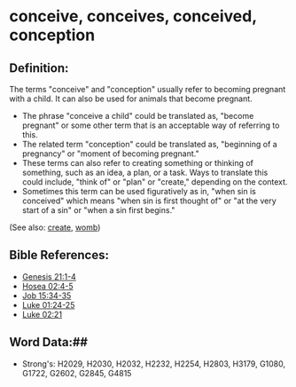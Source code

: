 # conceive, conceives, conceived, conception #

## Definition: ##

The terms "conceive" and "conception" usually refer to becoming pregnant with a child. It can also be used for animals that become pregnant.

* The phrase "conceive a child" could be translated as, "become pregnant" or some other term that is an acceptable way of referring to this.
* The related term "conception" could be translated as, "beginning of a pregnancy" or "moment of becoming pregnant."
* These terms can also refer to creating something or thinking of something, such as an idea, a plan, or a task. Ways to translate this could include, "think of" or "plan" or "create," depending on the context.
* Sometimes this term can be used figuratively as in, "when sin is conceived" which means "when sin is first thought of" or "at the very start of a sin" or "when a sin first begins."

(See also: [create](creation.md), [womb](womb.md))

## Bible References: ##

* [Genesis 21:1-4](rc://en/tn/help/gen/21/01)
* [Hosea 02:4-5](rc://en/tn/help/hos/02/04)
* [Job 15:34-35](rc://en/tn/help/job/15/34)
* [Luke 01:24-25](rc://en/tn/help/luk/01/24)
* [Luke 02:21](rc://en/tn/help/luk/02/21)

## Word Data:##

* Strong's: H2029, H2030, H2032, H2232, H2254, H2803, H3179, G1080, G1722, G2602, G2845, G4815
